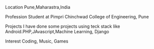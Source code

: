 Location
Pune,Maharastra,India

Profession
Student at Pimpri Chinchwad College of Engineering, Pune 

Projects
I have done some projects using teck stack like Android.PHP,JAvascript,Machine Learning, Django

Interest
Coding, Music, Games 
